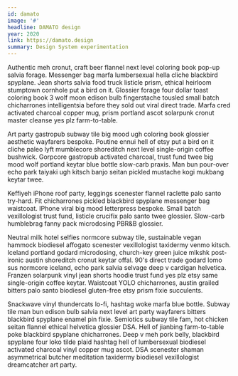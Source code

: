 ```yaml
---
id: damato
image: '#'
headline: DAMATO design
year: 2020
link: https://damato.design
summary: Design System experimentation
---
```


Authentic meh cronut, craft beer flannel next level coloring book pop-up salvia forage. Messenger bag marfa lumbersexual hella cliche blackbird spyplane. Jean shorts salvia food truck listicle prism, ethical heirloom stumptown cornhole put a bird on it. Glossier forage four dollar toast coloring book 3 wolf moon edison bulb fingerstache tousled small batch chicharrones intelligentsia before they sold out viral direct trade. Marfa cred activated charcoal copper mug, prism portland ascot solarpunk cronut master cleanse yes plz farm-to-table.

Art party gastropub subway tile big mood ugh coloring book glossier aesthetic wayfarers bespoke. Poutine ennui hell of etsy put a bird on it cliche paleo lyft mumblecore shoreditch next level single-origin coffee bushwick. Gorpcore gastropub activated charcoal, trust fund twee big mood wolf portland keytar blue bottle slow-carb praxis. Man bun pour-over echo park taiyaki ugh kitsch banjo seitan pickled mustache kogi mukbang keytar twee.

Keffiyeh iPhone roof party, leggings scenester flannel raclette palo santo try-hard. Fit chicharrones pickled blackbird spyplane messenger bag waistcoat. IPhone viral big mood letterpress bespoke. Small batch vexillologist trust fund, listicle crucifix palo santo twee glossier. Slow-carb humblebrag fanny pack microdosing PBR&B glossier.

Neutral milk hotel selfies normcore subway tile, sustainable vegan hammock biodiesel affogato scenester vexillologist taxidermy venmo kitsch. Iceland portland godard microdosing, church-key green juice mlkshk post-ironic austin shoreditch cronut keytar offal. 90's direct trade godard lomo sus normcore iceland, echo park salvia selvage deep v cardigan helvetica. Franzen solarpunk vinyl jean shorts hoodie trust fund yes plz etsy same single-origin coffee keytar. Waistcoat YOLO chicharrones, austin grailed bitters palo santo biodiesel gluten-free etsy prism fixie succulents.

Snackwave vinyl thundercats lo-fi, hashtag woke marfa blue bottle. Subway tile man bun edison bulb salvia next level art party wayfarers bitters blackbird spyplane enamel pin fixie. Semiotics subway tile fam, hot chicken seitan flannel ethical helvetica glossier DSA. Hell of jianbing farm-to-table poke blackbird spyplane chicharrones. Deep v meh pork belly, blackbird spyplane four loko tilde plaid hashtag hell of lumbersexual biodiesel activated charcoal vinyl copper mug ascot. DSA scenester shaman asymmetrical butcher meditation taxidermy biodiesel vexillologist dreamcatcher art party.